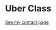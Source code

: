 <!DOCTYPE html>
<html>
 <body>
  <h1>Uber Class</h1>
  <p><Welcome!></p>
  <a href="/contact.html">See my contact page</a>
 </body>
</html> 

